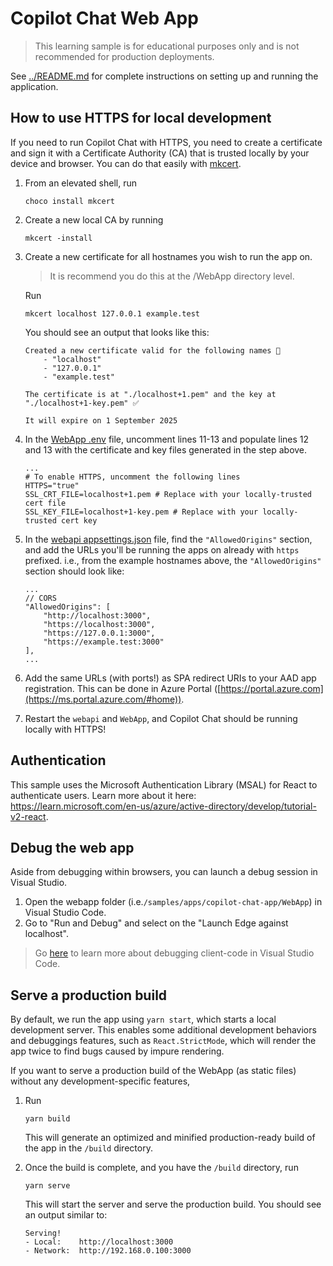 # Copilot Chat Web App

> This learning sample is for educational purposes only and is not recommended for
production deployments.

See [../README.md](../README.md) for complete instructions on setting up and running the application.

## How to use HTTPS for local development
If you need to run Copilot Chat with HTTPS, you need to create a certificate and sign it with a Certificate Authority (CA) that is trusted locally by your device and browser. You can do that easily with [mkcert](https://github.com/FiloSottile/mkcert#installation).

1. From an elevated shell, run
    ```
    choco install mkcert
    ```
1. Create a new local CA by running
    ```
    mkcert -install
    ```
1. Create a new certificate for all hostnames you wish to run the app on. 
    > It is recommend you do this at the /WebApp directory level. 

    Run
    ```
    mkcert localhost 127.0.0.1 example.test
    ```
    You should see an output that looks like this:
    ```
    Created a new certificate valid for the following names 📜
        - "localhost"
        - "127.0.0.1"
        - "example.test"

    The certificate is at "./localhost+1.pem" and the key at "./localhost+1-key.pem" ✅

    It will expire on 1 September 2025
    ```
1. In the [WebApp .env](./.env) file, uncomment lines 11-13 and populate lines 12 and 13 with the certificate and key files generated in the step above.
    ```
    ...
    # To enable HTTPS, uncomment the following lines
    HTTPS="true"
    SSL_CRT_FILE=localhost+1.pem # Replace with your locally-trusted cert file
    SSL_KEY_FILE=localhost+1-key.pem # Replace with your locally-trusted cert key
    ```
1. In the [webapi appsettings.json](../webapi/appsettings.json) file, find the `"AllowedOrigins"` section, and add the URLs you'll be running the apps on already with `https` prefixed. i.e., from the example hostnames above, the `"AllowedOrigins"` section should look like:
    ```
    ...
    // CORS
    "AllowedOrigins": [
        "http://localhost:3000", 
        "https://localhost:3000",
        "https://127.0.0.1:3000",
        "https://example.test:3000"
    ],
    ...
    ```
1. Add the same URLs (with ports!) as SPA redirect URIs to your AAD app registration. This can be done in Azure Portal ([https://portal.azure.com](https://ms.portal.azure.com/#home)).
1. Restart the `webapi` and `WebApp`, and Copilot Chat should be running locally with HTTPS!


## Authentication

This sample uses the Microsoft Authentication Library (MSAL) for React to authenticate users.
Learn more about it here: https://learn.microsoft.com/en-us/azure/active-directory/develop/tutorial-v2-react.

## Debug the web app

Aside from debugging within browsers, you can launch a debug session in Visual Studio.

1. Open the webapp folder (i.e.`/samples/apps/copilot-chat-app/WebApp`) in Visual Studio Code.
2. Go to "Run and Debug" and select on the "Launch Edge against localhost".
> Go [here](https://code.visualstudio.com/docs/typescript/typescript-debugging) to learn more about debugging client-code in Visual Studio Code.

## Serve a production build
By default, we run the app using `yarn start`, which starts a local development server. This enables some additional development behaviors and debuggings features, such as `React.StrictMode`, which will render the app twice to find bugs caused by impure rendering.

If you want to serve a production build of the WebApp (as static files) without any development-specific features,

1. Run  
    ``` 
    yarn build 
    ```
    
    This will generate an optimized and minified production-ready build of the app in the `/build` directory.
2. Once the build is complete, and you have the `/build` directory, run

    ``` 
    yarn serve 
    ```
    
    This will start the server and serve the production build. You should see an output similar to:
    ```
    Serving!                                
    - Local:    http://localhost:3000       
    - Network:  http://192.168.0.100:3000  
    ```